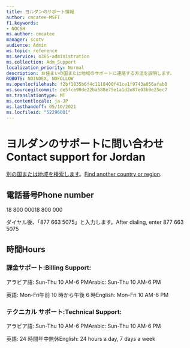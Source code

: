 ```yaml
---
title: ヨルダンのサポート情報
author: cmcatee-MSFT
f1.keywords:
- NOCSH
ms.author: cmcatee
manager: scotv
audience: Admin
ms.topic: reference
ms.service: o365-administration
ms.collection: Adm_Support
localization_priority: Normal
description: お住まいの国または地域のサポートに連絡する方法を説明します。
ROBOTS: NOINDEX, NOFOLLOW
ms.openlocfilehash: f2bf1835b6f4c1118400f41ce1f9743a056afab0
ms.sourcegitcommit: de5fce90de22ba588e75e1a1d2e87e03b9e25ec7
ms.translationtype: MT
ms.contentlocale: ja-JP
ms.lasthandoff: 05/10/2021
ms.locfileid: "52296001"
---
```

# <a name="contact-support-for-jordan"></a><span data-ttu-id="3f05d-103">ヨルダンのサポートに問い合わせ</span><span class="sxs-lookup"><span data-stu-id="3f05d-103">Contact support for Jordan</span></span>

<span data-ttu-id="3f05d-104">[別の国または地域を検索します](../../business-video/get-help-support.md)。</span><span class="sxs-lookup"><span data-stu-id="3f05d-104">[Find another country or region](../../business-video/get-help-support.md).</span></span>

## <a name="phone-number"></a><span data-ttu-id="3f05d-105">電話番号</span><span class="sxs-lookup"><span data-stu-id="3f05d-105">Phone number</span></span>
<span data-ttu-id="3f05d-106">18 800 000</span><span class="sxs-lookup"><span data-stu-id="3f05d-106">18 800 000</span></span>

<span data-ttu-id="3f05d-107">ダイヤル後、「877 663 5075」と入力します。</span><span class="sxs-lookup"><span data-stu-id="3f05d-107">After dialing, enter 877 663 5075</span></span>

## <a name="hours"></a><span data-ttu-id="3f05d-108">時間</span><span class="sxs-lookup"><span data-stu-id="3f05d-108">Hours</span></span>
### <a name="billing-support"></a><span data-ttu-id="3f05d-109">課金サポート:</span><span class="sxs-lookup"><span data-stu-id="3f05d-109">Billing Support:</span></span>

<span data-ttu-id="3f05d-110">アラビア語: Sun-Thu 10 AM-6 PM</span><span class="sxs-lookup"><span data-stu-id="3f05d-110">Arabic: Sun-Thu 10 AM-6 PM</span></span>

<span data-ttu-id="3f05d-111">英語: Mon-Fri午前 10 時から午後 6 時</span><span class="sxs-lookup"><span data-stu-id="3f05d-111">English: Mon-Fri 10 AM-6 PM</span></span>

### <a name="technical-support"></a><span data-ttu-id="3f05d-112">テクニカル サポート:</span><span class="sxs-lookup"><span data-stu-id="3f05d-112">Technical Support:</span></span>

<span data-ttu-id="3f05d-113">アラビア語: Sun-Thu 10 AM-6 PM</span><span class="sxs-lookup"><span data-stu-id="3f05d-113">Arabic: Sun-Thu 10 AM-6 PM</span></span>

<span data-ttu-id="3f05d-114">英語: 24 時間年中無休</span><span class="sxs-lookup"><span data-stu-id="3f05d-114">English: 24 hours a day, 7 days a week</span></span>
